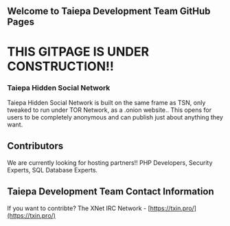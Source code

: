 ## Welcome to Taiepa Development Team GitHub Pages

# THIS GITPAGE IS UNDER CONSTRUCTION!!

### Taiepa Hidden Social Network
Taiepa Hidden Social Network is built on the same frame as TSN, only tweaked
to run under TOR Network, as a .onion website.. This opens for users to be
completely anonymous and can publish just about anything they want.

## Contributors
We are currently looking for hosting partners!!
PHP Developers, Security Experts, SQL Database Experts.

## Taiepa Development Team Contact Information
If you want to contribte?
The XNet IRC Network - [https://txin.pro/](https://txin.pro/)  

